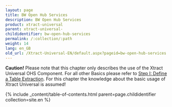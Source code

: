 ```yaml
---
layout: page
title: BW Open Hub Services
description: BW Open Hub Services
product: xtract-universal
parent: xtract-universal-
childidentifier: bw-open-hub-services
permalink: /:collection/:path
weight: 14
lang: en_GB
old_url: /Xtract-Universal-EN/default.aspx?pageid=bw-open-hub-services
---
```


**Caution!** Please note that this chapter only describes the use of the Xtract Universal OHS Component. For all other Basics please refer to [Step I: Define a Table Extraction](). For this chapter the knowledge about the basic usage of Xtract Universal is assumed! 

{% include _content/table-of-contents.html parent=page.childidentifier collection=site.en %}